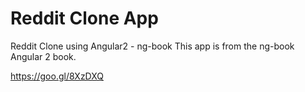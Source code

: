 # Reddit Clone App
Reddit Clone using Angular2 - ng-book
This app is from the ng-book Angular 2 book.

https://goo.gl/8XzDXQ
